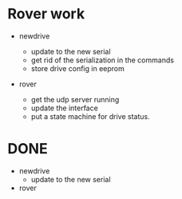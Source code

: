 # Rover work 

- newdrive
    - update to the new serial
    - get rid of the serialization in the commands
    - store drive config in eeprom

- rover 
    - get the udp server running
    - update the interface
    - put a state machine for drive status.
 
# DONE 
- newdrive 
    - update to the new serial
- rover
